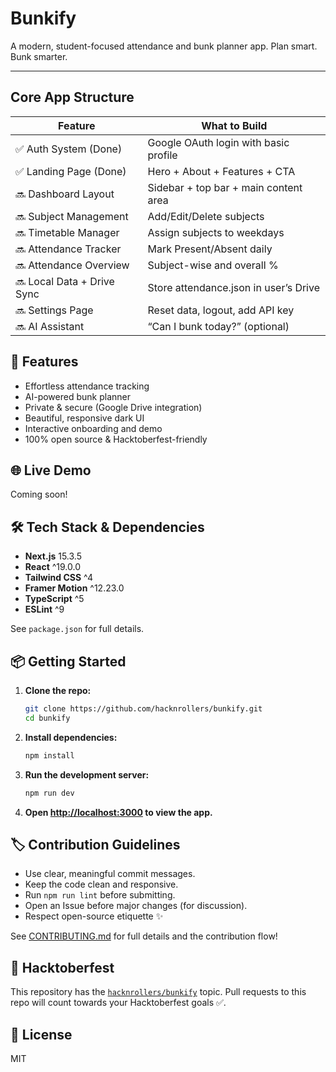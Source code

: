 # Bunkify

A modern, student-focused attendance and bunk planner app. Plan smart. Bunk smarter.

---

## Core App Structure
| Feature                    | What to Build                         |
| -------------------------- | ------------------------------------- |
| ✅ Auth System (Done)       | Google OAuth login with basic profile |
| ✅ Landing Page (Done)      | Hero + About + Features + CTA         |
| 🔜 Dashboard Layout        | Sidebar + top bar + main content area |
| 🔜 Subject Management      | Add/Edit/Delete subjects              |
| 🔜 Timetable Manager       | Assign subjects to weekdays           |
| 🔜 Attendance Tracker      | Mark Present/Absent daily             |
| 🔜 Attendance Overview     | Subject-wise and overall %            |
| 🔜 Local Data + Drive Sync | Store attendance.json in user’s Drive |
| 🔜 Settings Page           | Reset data, logout, add API key       |
| 🔜 AI Assistant            | “Can I bunk today?” (optional)        |


## 🚀 Features
- Effortless attendance tracking
- AI-powered bunk planner
- Private & secure (Google Drive integration)
- Beautiful, responsive dark UI
- Interactive onboarding and demo
- 100% open source & Hacktoberfest-friendly

## 🌐 Live Demo
Coming soon!

## 🛠️ Tech Stack & Dependencies
- **Next.js** 15.3.5
- **React** ^19.0.0
- **Tailwind CSS** ^4
- **Framer Motion** ^12.23.0
- **TypeScript** ^5
- **ESLint** ^9

See `package.json` for full details.

## 📦 Getting Started

1. **Clone the repo:**
   ```bash
   git clone https://github.com/hacknrollers/bunkify.git
   cd bunkify
   ```
2. **Install dependencies:**
   ```bash
   npm install
   ```
3. **Run the development server:**
   ```bash
   npm run dev
   ```
4. **Open [http://localhost:3000](http://localhost:3000) to view the app.**

## 🏷️ Contribution Guidelines
- Use clear, meaningful commit messages.
- Keep the code clean and responsive.
- Run `npm run lint` before submitting.
- Open an Issue before major changes (for discussion).
- Respect open-source etiquette ✨

See [CONTRIBUTING.md](./CONTRIBUTING.md) for full details and the contribution flow!

## 🌱 Hacktoberfest
This repository has the [`hacknrollers/bunkify`](https://github.com/hacknrollers/bunkify) topic. Pull requests to this repo will count towards your Hacktoberfest goals ✅.

## 📄 License
MIT

